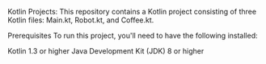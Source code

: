 Kotlin Projects: 
This repository contains a Kotlin project consisting of three Kotlin files: Main.kt, Robot.kt, and Coffee.kt.

Prerequisites
To run this project, you'll need to have the following installed:

Kotlin 1.3 or higher
Java Development Kit (JDK) 8 or higher
